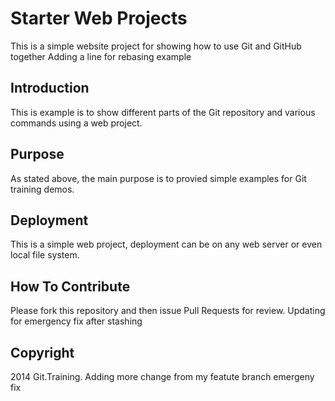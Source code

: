 # Starter Web Projects

This is a simple website project for showing how to use Git and GitHub together
Adding a line for rebasing example

## Introduction

This is example is to show different parts of the Git repository and various commands using a web project.

## Purpose

As stated above, the main purpose is to provied simple examples for Git training demos.

## Deployment

This is a simple web project, deployment can be on any web server or even local file system.

## How To Contribute

Please fork this repository and then issue Pull Requests for review.
Updating for emergency fix after stashing
## Copyright

2014 Git.Training. 
Adding more change from my featute branch
emergeny fix